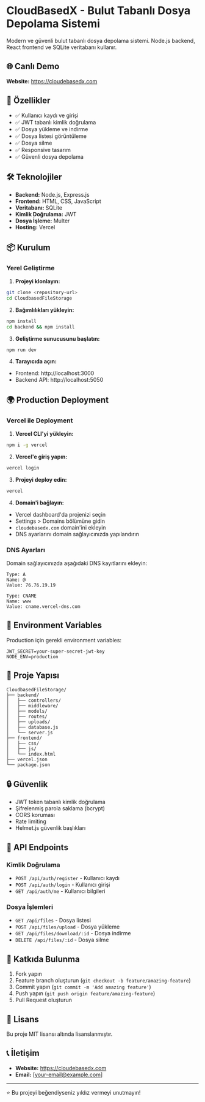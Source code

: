 # CloudBasedX - Bulut Tabanlı Dosya Depolama Sistemi

Modern ve güvenli bulut tabanlı dosya depolama sistemi. Node.js backend, React frontend ve SQLite veritabanı kullanır.

## 🌐 Canlı Demo

**Website:** https://cloudebasedx.com

## 🚀 Özellikler

- ✅ Kullanıcı kaydı ve girişi
- ✅ JWT tabanlı kimlik doğrulama
- ✅ Dosya yükleme ve indirme
- ✅ Dosya listesi görüntüleme
- ✅ Dosya silme
- ✅ Responsive tasarım
- ✅ Güvenli dosya depolama

## 🛠️ Teknolojiler

- **Backend:** Node.js, Express.js
- **Frontend:** HTML, CSS, JavaScript
- **Veritabanı:** SQLite
- **Kimlik Doğrulama:** JWT
- **Dosya İşleme:** Multer
- **Hosting:** Vercel

## 📦 Kurulum

### Yerel Geliştirme

1. **Projeyi klonlayın:**
```bash
git clone <repository-url>
cd CloudbasedFileStorage
```

2. **Bağımlılıkları yükleyin:**
```bash
npm install
cd backend && npm install
```

3. **Geliştirme sunucusunu başlatın:**
```bash
npm run dev
```

4. **Tarayıcıda açın:**
- Frontend: http://localhost:3000
- Backend API: http://localhost:5050

## 🌍 Production Deployment

### Vercel ile Deployment

1. **Vercel CLI'yi yükleyin:**
```bash
npm i -g vercel
```

2. **Vercel'e giriş yapın:**
```bash
vercel login
```

3. **Projeyi deploy edin:**
```bash
vercel
```

4. **Domain'i bağlayın:**
- Vercel dashboard'da projenizi seçin
- Settings > Domains bölümüne gidin
- `cloudebasedx.com` domain'ini ekleyin
- DNS ayarlarını domain sağlayıcınızda yapılandırın

### DNS Ayarları

Domain sağlayıcınızda aşağıdaki DNS kayıtlarını ekleyin:

```
Type: A
Name: @
Value: 76.76.19.19

Type: CNAME
Name: www
Value: cname.vercel-dns.com
```

## 🔧 Environment Variables

Production için gerekli environment variables:

```env
JWT_SECRET=your-super-secret-jwt-key
NODE_ENV=production
```

## 📁 Proje Yapısı

```
CloudbasedFileStorage/
├── backend/
│   ├── controllers/
│   ├── middleware/
│   ├── models/
│   ├── routes/
│   ├── uploads/
│   ├── database.js
│   └── server.js
├── frontend/
│   ├── css/
│   ├── js/
│   └── index.html
├── vercel.json
└── package.json
```

## 🔒 Güvenlik

- JWT token tabanlı kimlik doğrulama
- Şifrelenmiş parola saklama (bcrypt)
- CORS koruması
- Rate limiting
- Helmet.js güvenlik başlıkları

## 📝 API Endpoints

### Kimlik Doğrulama
- `POST /api/auth/register` - Kullanıcı kaydı
- `POST /api/auth/login` - Kullanıcı girişi
- `GET /api/auth/me` - Kullanıcı bilgileri

### Dosya İşlemleri
- `GET /api/files` - Dosya listesi
- `POST /api/files/upload` - Dosya yükleme
- `GET /api/files/download/:id` - Dosya indirme
- `DELETE /api/files/:id` - Dosya silme

## 🤝 Katkıda Bulunma

1. Fork yapın
2. Feature branch oluşturun (`git checkout -b feature/amazing-feature`)
3. Commit yapın (`git commit -m 'Add amazing feature'`)
4. Push yapın (`git push origin feature/amazing-feature`)
5. Pull Request oluşturun

## 📄 Lisans

Bu proje MIT lisansı altında lisanslanmıştır.

## 📞 İletişim

- **Website:** https://cloudebasedx.com
- **Email:** [your-email@example.com]

---

⭐ Bu projeyi beğendiyseniz yıldız vermeyi unutmayın! 
